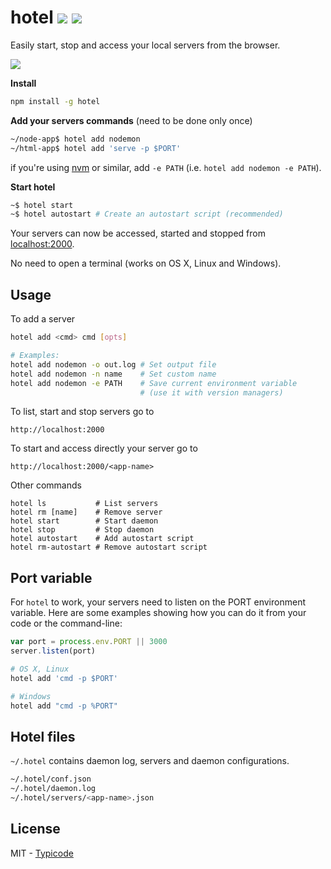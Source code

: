# hotel [![](https://img.shields.io/travis/typicode/hotel.svg)](https://travis-ci.org/typicode/hotel) [![](https://badge.fury.io/js/hotel.svg)](https://www.npmjs.com/package/hotel)

Easily start, stop and access your local servers from the browser.

![](https://rawgit.com/typicode/hotel/master/screenshot.png)

__Install__

```bash
npm install -g hotel
```

__Add your servers commands__ (need to be done only once)

```bash
~/node-app$ hotel add nodemon
~/html-app$ hotel add 'serve -p $PORT'
```

if you're using [nvm](https://github.com/creationix/nvm) or similar, add `-e PATH` (i.e. `hotel add nodemon -e PATH`).

__Start hotel__

```bash
~$ hotel start
~$ hotel autostart # Create an autostart script (recommended)
```

Your servers can now be accessed, started and stopped from [localhost:2000](http://localhost:2000).

No need to open a terminal (works on OS X, Linux and Windows).

## Usage

To add a server

```bash
hotel add <cmd> cmd [opts]

# Examples:
hotel add nodemon -o out.log # Set output file
hotel add nodemon -n name    # Set custom name
hotel add nodemon -e PATH    # Save current environment variable
                             # (use it with version managers)
```

To list, start and stop servers go to

```
http://localhost:2000
```

To start and access directly your server go to

```
http://localhost:2000/<app-name>
```

Other commands

```
hotel ls           # List servers
hotel rm [name]    # Remove server
hotel start        # Start daemon
hotel stop         # Stop daemon
hotel autostart    # Add autostart script
hotel rm-autostart # Remove autostart script
```

## Port variable

For `hotel` to work, your servers need to listen on the PORT environment variable.
Here are some examples showing how you can do it from your code or the command-line:

```javascript
var port = process.env.PORT || 3000
server.listen(port)
```

```bash
# OS X, Linux
hotel add 'cmd -p $PORT'

# Windows
hotel add "cmd -p %PORT"
```

## Hotel files

`~/.hotel` contains daemon log, servers and daemon configurations.

```bash
~/.hotel/conf.json
~/.hotel/daemon.log
~/.hotel/servers/<app-name>.json
```

## License

MIT - [Typicode](https://github.com/typicode)

